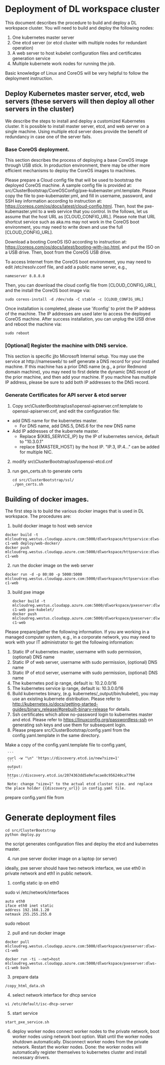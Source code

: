 # Deployment of DL workspace cluster

This document describes the procedure to build and deploy a DL workspace cluster. You will need to build and deploy the following nodes: 
  1. One kubernetes master server
  2. One etcd server (or etcd cluster with multiple nodes for redundant operation)
  3. A web server to host kubelet configuration files and certificates generation service
  4. Multiple kubernete work nodes for running the job.

Basic knowledge of Linux and CoreOS will be very helpful to follow the deployment instruction.   

## Deploy Kubernetes master server, etcd, web servers (these servers will then deploy all other servers in the cluster)

We describe the steps to install and deploy a customized Kubernetes cluster. It is possible to install master server, etcd, and web server on a single machine. Using multiple etcd server does provide the benefit of redundancy in case one of the server fails. 

### Base CoreOS deployment. 

This section describes the process of deploying a base CoreOS image through USB stick. In production environment, there may be other more efficient mechanisms to deploy the CoreOS images to machines. 

Please prepare a Cloud config file that will be used to bootstrap the deployed CoreOS machine. A sample config file is provided at: src/ClusterBootstrap/CoreOSConfig/pxe-kubemaster.yml.template. Please copy the file to pxe-kubemaster.yml, and fill in username, password, and SSH key information according to instruction at: https://coreos.com/os/docs/latest/cloud-config.html. Then, host the pxe-kubemaster.yml to a web service that you control. In the follows, let us assume that the host URL as [CLOUD_CONFIG_URL]. Please note that URL shortcut service such as aka.ms may not work in the CoreOS boot environment, you may need to write down and use the full [CLOUD_CONFIG_URL].

Download a booting CoreOS ISO according to instruction at: https://coreos.com/os/docs/latest/booting-with-iso.html, and put the ISO on a USB drive. Then, boot from the CoreOS USB drive.

To access Internet from the CoreOS boot environment, you may need to edit /etc/resolv.conf file, and add a public name server, e.g., 

```
nameserver 8.8.8.8
```

Then, you can download the cloud config file from [CLOUD_CONFIG_URL], and the install the CoreOS boot image via:

```
sudo coreos-install -d /dev/sda -C stable -c [CLOUD_CONFIG_URL]
```

Once installation is completed, please use 'ifconfig' to print the IP address of the machine. The IP addresses are used later to access the deployed CoreOS machine. After success installation, you can unplug the USB drive and reboot the machine via:

```
sudo reboot
```

### [Optional] Register the machine with DNS service. 

This section is specific jjto Microsoft Internal setup. You may use the service at http://namesweb/ to self generate a DNS record for your installed machine. If this machine has a prior DNS name (e.g., a prior Redmond domain machine), you may need to first delete the dynamic DNS record of the prior machine, and then add your machine. If you machine has multiple IP address, please be sure to add both IP addresses to the DNS record.  

### Generate Certificates for API server & etcd server 

1. Copy src\ClusterBootstrap\ssl\openssl-apiserver.cnf.template to openssl-apiserver.cnf, and edit the configuration file:
  * add DNS name for the kubernetes master. 
    * For DNS name, add DNS.5, DNS.6 for the new DNS name 
  * Add IP addresses of the kubernete master. 
    * Replace ${K8S_SERVICE_IP} by the IP of kubernetes service, default to "10.3.0.1"
    * replace ${MASTER_HOST} by the host IP. "IP.3, IP.4..." can be added for multiple NIC. 
2. modify src\ClusterBootstrap\ssl\openssl-etcd.cnf
3. run gen_certs.sh to generate certs

    ```
    cd src/ClusterBootstrap/ssl/
    ./gen_certs.sh
    ```

## Building of docker images. 

The first step is to build the various docker images that is used in DL workspace. The procedures are:

1. build docker image to host web service
  ```
  docker build -t mlcloudreg.westus.cloudapp.azure.com:5000/dlworkspace/httpservice:dlws-c1-web deploy/web-docker/
  docker push mlcloudreg.westus.cloudapp.azure.com:5000/dlworkspace/httpservice:dlws-c1-web 
  ```
  
2. run the docker image on the web server
  ```
  docker run -d -p 80:80 -p 5000:5000 mlcloudreg.westus.cloudapp.azure.com:5000/dlworkspace/httpservice:dlws-c1-web
  ```

3. build pxe image
    ```
    docker build -t mlcloudreg.westus.cloudapp.azure.com:5000/dlworkspace/pxeserver:dlws-c1-web pxe-kubelet/
    docker push mlcloudreg.westus.cloudapp.azure.com:5000/dlworkspace/pxeserver:dlws-c1-web
    ``` 

Please prepare/gather the following information. If you are working in a managed computer system, e.g., in a corporate network, you may need to work with your IT administrator to get the following information:
   1. Static IP of kubernetes master, username with sudo permission, (optional) DNS name
   2. Static IP of web server,  username with sudo permission, (optional) DNS name
   3. Static IP of etcd server, username with sudo permission, (optional) DNS name
   4. The kubernetes pod ip range, default is: 10.2.0.0/16
   5. The kubernetes service ip range, default is: 10.3.0.0/16 
   6. Build kubernetes binary, (e.g. kubernetes/_output/bin/kubelet), you may use an existing kubernete distribution. Please refer to http://kubernetes.io/docs/getting-started-guides/binary_release/#prebuilt-binary-release for details.  
   7. Ssh certificates which allow no-password login to kubernetes master and etcd. Please refer to 
https://linuxconfig.org/passwordless-ssh on generating ssh keys and use them for subsequent login.   
   8. Please prepare src/ClusterBootstrap/config.yaml from the config.yaml.template in the same directory. 
   
   Make a copy of the config.yaml.template file to config.yaml, 
   
     ```
     curl -w "\n" 'https://discovery.etcd.io/new?size=1'
     ```
     output:
     ```
     https://discovery.etcd.io/2074363dd5a9efacae8c956240ca7794
     ```
     Note: change "size=1" to the actual etcd cluster size. and replace the place holder {{discovery_url}} in config.yaml file.  

prepare config.yaml file from 
 
   
   


# Generate deployment files

 ```
 cd src/ClusterBootstrap
 python deploy.py
 ```
 the script generates configuration files and deploy the etcd and kubernetes master. 



4. run pxe server docker image on a laptop (or server)

 ideally, pxe server should have two network interface, we use eth0 in private network and eth1 in public network.  

 1. config static ip on eth0

   sudo vi /etc/network/interfaces
   ```
   auto eth0
   iface eth0 inet static
   address 192.168.1.20
   netmask 255.255.255.0
   ```
   sudo reboot

 2. pull and run docker image
   ```
   docker pull mlcloudreg.westus.cloudapp.azure.com:5000/dlworkspace/pxeserver:dlws-c1-web

   docker run -ti --net=host mlcloudreg.westus.cloudapp.azure.com:5000/dlworkspace/pxeserver:dlws-c1-web bash
   ```

 3. prepare data

   ```
   /copy_html_data.sh
   ```

 4. select network interface for dhcp service
   ```
   vi /etc/default/isc-dhcp-server
   ```

 5. start service
   ```
   start_pxe_service.sh
   ```

 6. deploy worker nodes
   connect worker nodes to the private network, boot worker nodes using network boot option. 
   Wait until the worker nodes shutdown automatically. 
   Disconnect worker nodes from the private network. 
   Restart the worker nodes.
   Done: the worker nodes will automatically register themselves to kubernetes cluster and install necessary drivers. 

